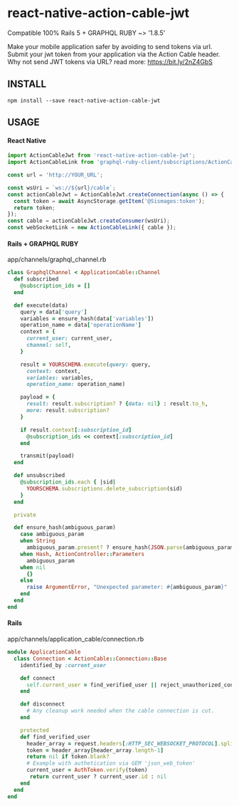 # react-native-action-cable-jwt
Compatible 100% Rails 5 + GRAPHQL RUBY ~> '1.8.5'

Make your mobile application safer by avoiding to send tokens via url. Submit your jwt token from your application via the Action Cable header. 
Why not send JWT tokens via URL? read more: https://bit.ly/2nZ4GbS

## INSTALL

```
npm install --save react-native-action-cable-jwt
```

## USAGE
#### React Native
```jsx
import ActionCableJwt from 'react-native-action-cable-jwt';
import ActionCableLink from 'graphql-ruby-client/subscriptions/ActionCableLink';

const url = 'http://YOUR_URL';

const wsUri = `ws://${url}/cable`;
const actionCableJwt = ActionCableJwt.createConnection(async () => {
  const token = await AsyncStorage.getItem('@Sismages:token');
  return token;
});
const cable = actionCableJwt.createConsumer(wsUri);
const webSocketLink = new ActionCableLink({ cable });

```

#### Rails + GRAPHQL RUBY
app/channels/graphql_channel.rb
```ruby
class GraphqlChannel < ApplicationCable::Channel
  def subscribed    
    @subscription_ids = []
  end

  def execute(data)
    query = data['query']
    variables = ensure_hash(data['variables'])
    operation_name = data['operationName']
    context = {
      current_user: current_user,
      channel: self,
    }

    result = YOURSCHEMA.execute(query: query,
      context: context,
      variables: variables,
      operation_name: operation_name)

    payload = {
      result: result.subscription? ? {data: nil} : result.to_h,
      more: result.subscription?
    }

    if result.context[:subscription_id]
      @subscription_ids << context[:subscription_id]
    end

    transmit(payload)
  end

  def unsubscribed
    @subscription_ids.each { |sid|
      YOURSCHEMA.subscriptions.delete_subscription(sid)
    }
  end

  private

  def ensure_hash(ambiguous_param)
    case ambiguous_param
    when String
      ambiguous_param.present? ? ensure_hash(JSON.parse(ambiguous_param)) : {}
    when Hash, ActionController::Parameters
      ambiguous_param
    when nil
      {}
    else
      raise ArgumentError, "Unexpected parameter: #{ambiguous_param}"
    end
  end  
end

```

#### Rails
app/channels/application_cable/connection.rb
```ruby
module ApplicationCable
  class Connection < ActionCable::Connection::Base
    identified_by :current_user    

    def connect      
      self.current_user = find_verified_user || reject_unauthorized_connection      
    end  

    def disconnect
      # Any cleanup work needed when the cable connection is cut.
    end    

    protected
    def find_verified_user
      header_array = request.headers[:HTTP_SEC_WEBSOCKET_PROTOCOL].split(',')
      token = header_array[header_array.length-1]      
      return nil if token.blank?     
      # Example with authetication via GEM 'json_web_token' 
      current_user = AuthToken.verify(token)
       return current_user ? current_user.id : nil
    end      
  end
end
```
